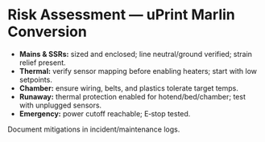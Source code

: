 # Risk Assessment — uPrint Marlin Conversion

- **Mains & SSRs:** sized and enclosed; line neutral/ground verified; strain relief present.
- **Thermal:** verify sensor mapping before enabling heaters; start with low setpoints.
- **Chamber:** ensure wiring, belts, and plastics tolerate target temps.
- **Runaway:** thermal protection enabled for hotend/bed/chamber; test with unplugged sensors.
- **Emergency:** power cutoff reachable; E‑stop tested.

Document mitigations in incident/maintenance logs.
